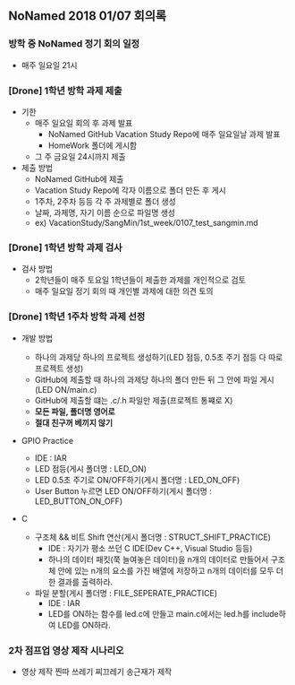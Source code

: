 ## NoNamed 2018 01/07 회의록

### 방학 중 NoNamed 정기 회의 일정
* 매주 일요일 21시

### [Drone] 1학년 방학 과제 제출
* 기한
    * 매주 일요일 회의 후 과제 발표
        *  NoNamed GitHub Vacation Study Repo에 매주 일요일날 과제 발표
        * HomeWork 폴더에 게시함
    * 그 주 금요일 24시까지 제출
* 제출 방법
    * NoNamed GitHub에 제출
    * Vacation Study Repo에 각자 이름으로 폴더 만든 후 게시
    * 1주차, 2주차 등등 각 주 과제별로 폴더 생성
    * 날짜, 과제명, 자기 이름 순으로 파일명 생성
    * ex) VacationStudy/SangMin/1st_week/0107_test_sangmin.md  

### [Drone] 1학년 방학 과제 검사
* 검사 방법
    * 2학년들이 매주 토요일 1학년들이 제출한 과제를 개인적으로 검토
    * 매주 일요일 정기 회의 때 개인별 과제에 대한 의견 토의

### [Drone] 1학년 1주차 방학 과제 선정
* 개발 방법
    * 하나의 과제당 하나의 프로젝트 생성하기(LED 점등, 0.5초 주기 점등 다 따로 프로젝트 생성)
    * GitHub에 제출할 때 하나의 과제당 하나의 폴더 만든 뒤 그 안에 파일 게시(LED ON/main.c)
    * GitHub에 제출할 떄는 .c/.h 파일만 제출(프로젝트 통쨰로 X)
    * __모든 파일, 폴더명 영어로__
    * __절대 친구꺼 베끼지 않기__

* GPIO Practice
    * IDE : IAR 
    * LED 점등(게시 폴더명 : LED_ON)
    * LED 0.5초 주기로 ON/OFF하기(게시 폴더명 : LED_ON_OFF)
    * User Button 누르면 LED ON/OFF하기(게시 폴더명 : LED_BUTTON_ON_OFF)
* C
    * 구조체 && 비트 Shift 연산(게시 폴더명 : STRUCT_SHIFT_PRACTICE)
        * IDE : 자기가 평소 쓰던 C IDE(Dev C++, Visual Studio 등등)
        * 하나의 데이터 패킷(쭉 늘여놓은 데이터)을 n개의 데이터로 만들어서 구조체 안에 있는 n개의 요소를 가진 배열에 저장하고 n개의 데이터를 모두 더한 결과를 출력하라. 
    * 파일 분할(게시 폴더명 : FILE_SEPERATE_PRACTICE)
        * IDE : IAR
        * LED를 ON하는 함수를 led.c에 만들고 main.c에서는 led.h를 include하여 LED를 ON하라.


### 2차 점프업 영상 제작 시나리오 
* 영상 제작 찐따 쓰레기 찌끄레기 송근재가 제작